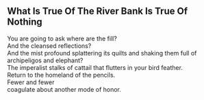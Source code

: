 What Is True Of The River Bank Is True Of Nothing
-------------------------------------------------
You are going to ask where are the fill?  
And the cleansed reflections?  
And the mist profound splattering its quilts and shaking them full of  
archipeligos and elephant?  
The imperalist stalks of cattail that flutters in your bird feather.  
Return to the homeland of the pencils.  
Fewer and fewer  
coagulate about another mode of honor.  
